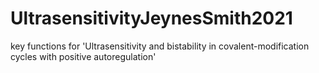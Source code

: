 # UltrasensitivityJeynesSmith2021
key functions for 'Ultrasensitivity and bistability in covalent-modification cycles with positive autoregulation'
